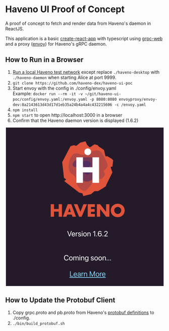 # Haveno UI Proof of Concept

A proof of concept to fetch and render data from Haveno's daemon in ReactJS.

This application is a basic [create-react-app](https://github.com/facebook/create-react-app) with typescript using [grpc-web](https://github.com/grpc/grpc-web) and a proxy ([envoy](https://www.envoyproxy.io/)) for Haveno's gRPC daemon.

## How to Run in a Browser

1. [Run a local Haveno test network](https://github.com/woodser/haveno#running-a-local-haveno-test-network) except replace `./haveno-desktop` with `./haveno-daemon` when starting Alice at port 9999.
2. `git clone https://github.com/haveno-dex/haveno-ui-poc`
4. Start envoy with the config in ./config/envoy.yaml<br>
  Example: `docker run --rm -it -v ~/git/haveno-ui-poc/config/envoy.yaml:/envoy.yaml -p 8080:8080 envoyproxy/envoy-dev:8a2143613d43d17d1eb35a24b4a4a4c432215606 -c /envoy.yaml`
5. `npm install`
6. `npm start` to open http://localhost:3000 in a browser
7. Confirm that the Haveno daemon version is displayed (1.6.2)

<p align="center">
    <img src="haveno-ui-poc.png" width="500"/><br>
</p>

## How to Update the Protobuf Client

1. Copy grpc.proto and pb.proto from Haveno's [protobuf definitions](https://github.com/haveno-dex/haveno/tree/master/proto/src/main/proto) to ./config.
2. `./bin/build_protobuf.sh`